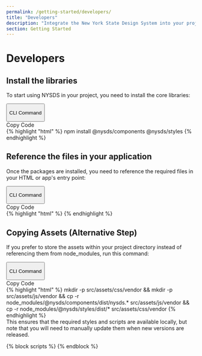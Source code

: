 ```yaml
---
permalink: /getting-started/developers/
title: "Developers"
description: "Integrate the New York State Design System into your project with web components, design tokens, and styles. Learn how to install, customize, and use it in Angular, .NET, React, and more."
section: Getting Started
---
```


# Developers

## Install the libraries

To start using NYSDS in your project, you need to install the core libraries:

<div class="code-preview-container">
  <div class="code-preview__source">
    <div class="code-preview__buttons">
      <button class="code-preview__dropdown" onClick="showSourceCode(this)">
        <nys-icon class="code-preview__dropdown-icon" name="chevron_down" size="xl"></nys-icon>
        <p>CLI Command</p>
      </button>
      <nys-button class="copy-btn" prefixIcon="publish" label="Copy" variant="ghost" size="xl" onClick="copyCode(this)"></nys-button>
      <div class="copy-tooltip">Copy Code</div>
    </div>
    <div class="code-preview__code-container expanded">
      <div class="code-preview__code-block">
{% highlight "html" %}
npm install @nysds/components @nysds/styles
{% endhighlight %}
        </div>
    </div>
  </div>
</div>

## Reference the files in your application
Once the packages are installed, you need to reference the required files in your HTML or app's entry point:

<div class="code-preview-container">
  <div class="code-preview__source">
    <div class="code-preview__buttons">
      <button class="code-preview__dropdown" onClick="showSourceCode(this)">
        <nys-icon class="code-preview__dropdown-icon" name="chevron_down" size="xl"></nys-icon>
        <p>CLI Command</p>
      </button>
      <nys-button class="copy-btn" prefixIcon="publish" label="Copy" variant="ghost" size="xl" onClick="copyCode(this)"></nys-button>
      <div class="copy-tooltip">Copy Code</div>
    </div>
    <div class="code-preview__code-container expanded">
      <div class="code-preview__code-block">
{% highlight "html" %}
<script type="module" src="[path-to-dir]/nysds.js"></script>
<link rel="stylesheet" href="[path-to-dir]/nysds-full.min.css" />
{% endhighlight %}
        </div>
    </div>
  </div>
</div>

## Copying Assets (Alternative Step)
If you prefer to store the assets within your project directory instead of referencing them from node_modules, run this command:

<div class="code-preview-container">
  <div class="code-preview__source">
    <div class="code-preview__buttons">
      <button class="code-preview__dropdown" onClick="showSourceCode(this)">
        <nys-icon class="code-preview__dropdown-icon" name="chevron_down" size="xl"></nys-icon>
        <p>CLI Command</p>
      </button>
      <nys-button class="copy-btn" prefixIcon="publish" label="Copy" variant="ghost" size="xl" onClick="copyCode(this)"></nys-button>
      <div class="copy-tooltip">Copy Code</div>
    </div>
    <div class="code-preview__code-container expanded">
      <div class="code-preview__code-block">
{% highlight "html" %}
mkdir -p src/assets/css/vendor && mkdir -p src/assets/js/vendor && cp -r node_modules/@nysds/components/dist/nysds.* src/assets/js/vendor && cp -r node_modules/@nysds/styles/dist/* src/assets/css/vendor
{% endhighlight %}
        </div>
    </div>
  </div>
</div>
This ensures that the required styles and scripts are available locally, but note that you will need to manually update them when new versions are released.

{% block scripts %}
{% endblock %}